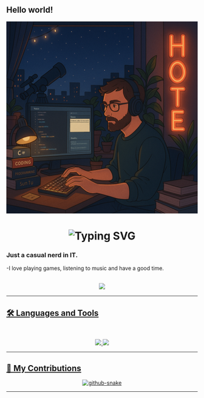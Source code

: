 ## Hello world!
<img src="https://github.com/Zxrri/Zxrri/blob/main/me.png" alt="AI-GEN-LOFI">
 
 <h1 align="center">
<img src="https://readme-typing-svg.herokuapp.com?font=Fira+Code&size=36&duration=4250&pause=1250&color=F7744E&background=FFFFFF00&center=true&vCenter=true&width=500&height=70&lines=Hi+There!+I'm+Zarri;Welcome+to+my+profile!" alt="Typing SVG" />
</h1>

### Just a casual nerd in IT. 

-I love playing games, listening to music and have a good time.

<br>

<div align="center">

  <a href="https://linkedin.com/in/zarri14" target="_blank">
    <img src="https://img.shields.io/badge/LinkedIn-0077B5?style=for-the-badge&logo=linkedin&logoColor=white" target="_blank" />
  </div>
<hr>
    
## 🛠️ Languages and Tools

<br>

<p align="center">
  <img src="https://skillicons.dev/icons?i=react,nextjs,windows,vscode,visualstudio,unity,pycharm,github,docker" />
  <img src="https://skillicons.dev/icons?i=html,css,js,git,postman,py,powershell,md,cs,dotnet,bootstrap" />
</p>

<hr>

## 🐍 My Contributions

<div align="center">
  <picture>
    <source media="(prefers-color-scheme: dark)" srcset="https://raw.githubusercontent.com/{USERNAME}/{USERNAME}/output/github-contribution-grid-snake-dark.svg" />
    <source media="(prefers-color-scheme: light)" srcset="https://raw.githubusercontent.com/{USERNAME}/{USERNAME}/output/github-contribution-grid-snake.svg" />
    <img alt="github-snake" src="https://raw.githubusercontent.com/{USERNAME}/{USERNAME}/output/github-contribution-grid-snake.svg" />
  </picture>
</div>

<hr>

<!--
**Zxrri/Zxrri** is a ✨ _special_ ✨ repository because its `README.md` (this file) appears on your GitHub profile.

Here are some ideas to get you started:

- 🔭 I’m currently working on ...
- 🌱 I’m currently learning ...
- 👯 I’m looking to collaborate on ...
- 🤔 I’m looking for help with ...
- 💬 Ask me about ...
- 📫 How to reach me: ...
- 😄 Pronouns: ...
- ⚡ Fun fact: ...
-->
